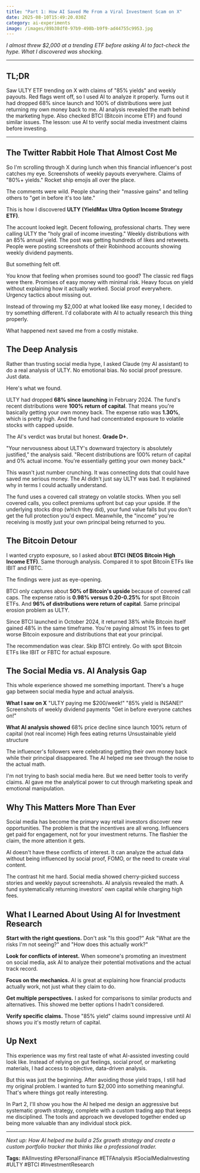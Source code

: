 ```yaml
---
title: "Part 1: How AI Saved Me From a Viral Investment Scam on X"
date: 2025-08-10T15:49:20.030Z
category: ai-experiments
image: /images/89b38df0-97b9-498b-b9f9-ad44755c9953.jpg
---
```

*I almost threw $2,000 at a trending ETF before asking AI to fact-check the hype. What I discovered was shocking.*

***

## TL;DR

Saw ULTY ETF trending on X with claims of "85% yields" and weekly payouts. Red flags went off, so I used AI to analyze it properly. Turns out it had dropped 68% since launch and 100% of distributions were just returning my own money back to me. AI analysis revealed the math behind the marketing hype. Also checked BTCI (Bitcoin income ETF) and found similar issues. The lesson: use AI to verify social media investment claims before investing.

***

## The Twitter Rabbit Hole That Almost Cost Me

So I'm scrolling through X during lunch when this financial influencer's post catches my eye. Screenshots of weekly payouts everywhere. Claims of "80%+ yields." Rocket ship emojis all over the place.

The comments were wild. People sharing their "massive gains" and telling others to "get in before it's too late."

This is how I discovered **ULTY (YieldMax Ultra Option Income Strategy ETF)**.

The account looked legit. Decent following, professional charts. They were calling ULTY the "holy grail of income investing." Weekly distributions with an 85% annual yield. The post was getting hundreds of likes and retweets. People were posting screenshots of their Robinhood accounts showing weekly dividend payments.

But something felt off.

You know that feeling when promises sound too good? The classic red flags were there. Promises of easy money with minimal risk. Heavy focus on yield without explaining how it actually worked. Social proof everywhere. Urgency tactics about missing out.

Instead of throwing my $2,000 at what looked like easy money, I decided to try something different. I'd collaborate with AI to actually research this thing properly.

What happened next saved me from a costly mistake.

## The Deep Analysis

Rather than trusting social media hype, I asked Claude (my AI assistant) to do a real analysis of ULTY. No emotional bias. No social proof pressure. Just data.

Here's what we found.

ULTY had dropped **68% since launching** in February 2024. The fund's recent distributions were **100% return of capital**. That means you're basically getting your own money back. The expense ratio was **1.30%**, which is pretty high. And the fund had concentrated exposure to volatile stocks with capped upside.

The AI's verdict was brutal but honest. **Grade D+.**

"Your nervousness about ULTY's downward trajectory is absolutely justified," the analysis said. "Recent distributions are 100% return of capital and 0% actual income. You're essentially getting your own money back."

This wasn't just number crunching. It was connecting dots that could have saved me serious money. The AI didn't just say ULTY was bad. It explained why in terms I could actually understand.

The fund uses a covered call strategy on volatile stocks. When you sell covered calls, you collect premiums upfront but cap your upside. If the underlying stocks drop (which they did), your fund value falls but you don't get the full protection you'd expect. Meanwhile, the "income" you're receiving is mostly just your own principal being returned to you.

## The Bitcoin Detour

I wanted crypto exposure, so I asked about **BTCI (NEOS Bitcoin High Income ETF)**. Same thorough analysis. Compared it to spot Bitcoin ETFs like IBIT and FBTC.

The findings were just as eye-opening.

BTCI only captures about **50% of Bitcoin's upside** because of covered call caps. The expense ratio is **0.98% versus 0.20-0.25%** for spot Bitcoin ETFs. And **96% of distributions were return of capital**. Same principal erosion problem as ULTY.

Since BTCI launched in October 2024, it returned 38% while Bitcoin itself gained 48% in the same timeframe. You're paying almost 1% in fees to get worse Bitcoin exposure and distributions that eat your principal.

The recommendation was clear. Skip BTCI entirely. Go with spot Bitcoin ETFs like IBIT or FBTC for actual exposure.

## The Social Media vs. AI Analysis Gap

This whole experience showed me something important. There's a huge gap between social media hype and actual analysis.

**What I saw on X** "ULTY paying me $200/week!" "85% yield is INSANE!" Screenshots of weekly dividend payments "Get in before everyone catches on!"

**What AI analysis showed** 68% price decline since launch 100% return of capital (not real income) High fees eating returns Unsustainable yield structure

The influencer's followers were celebrating getting their own money back while their principal disappeared. The AI helped me see through the noise to the actual math.

I'm not trying to bash social media here. But we need better tools to verify claims. AI gave me the analytical power to cut through marketing speak and emotional manipulation.

## Why This Matters More Than Ever

Social media has become the primary way retail investors discover new opportunities. The problem is that the incentives are all wrong. Influencers get paid for engagement, not for your investment returns. The flashier the claim, the more attention it gets.

AI doesn't have these conflicts of interest. It can analyze the actual data without being influenced by social proof, FOMO, or the need to create viral content.

The contrast hit me hard. Social media showed cherry-picked success stories and weekly payout screenshots. AI analysis revealed the math. A fund systematically returning investors' own capital while charging high fees.

## What I Learned About Using AI for Investment Research

**Start with the right questions.** Don't ask "Is this good?" Ask "What are the risks I'm not seeing?" and "How does this actually work?"

**Look for conflicts of interest.** When someone's promoting an investment on social media, ask AI to analyze their potential motivations and the actual track record.

**Focus on the mechanics.** AI is great at explaining how financial products actually work, not just what they claim to do.

**Get multiple perspectives.** I asked for comparisons to similar products and alternatives. This showed me better options I hadn't considered.

**Verify specific claims.** Those "85% yield" claims sound impressive until AI shows you it's mostly return of capital.

## Up Next

This experience was my first real taste of what AI-assisted investing could look like. Instead of relying on gut feelings, social proof, or marketing materials, I had access to objective, data-driven analysis.

But this was just the beginning. After avoiding those yield traps, I still had my original problem. I wanted to turn $2,000 into something meaningful. That's where things got really interesting.

In Part 2, I'll show you how the AI helped me design an aggressive but systematic growth strategy, complete with a custom trading app that keeps me disciplined. The tools and approach we developed together ended up being more valuable than any individual stock pick.

***

*Next up: How AI helped me build a 25x growth strategy and create a custom portfolio tracker that thinks like a professional trader.*

**Tags:** #AIInvesting #PersonalFinance #ETFAnalysis #SocialMediaInvesting #ULTY #BTCI #InvestmentResearch
